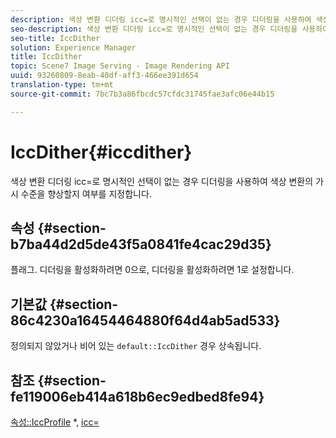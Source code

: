 ```yaml
---
description: 색상 변환 디더링 icc=로 명시적인 선택이 없는 경우 디더링을 사용하여 색상 변환의 가시 수준을 향상할지 여부를 지정합니다.
seo-description: 색상 변환 디더링 icc=로 명시적인 선택이 없는 경우 디더링을 사용하여 색상 변환의 가시 수준을 향상할지 여부를 지정합니다.
seo-title: IccDither
solution: Experience Manager
title: IccDither
topic: Scene7 Image Serving - Image Rendering API
uuid: 93260809-8eab-40df-aff3-466ee391d654
translation-type: tm+mt
source-git-commit: 7bc7b3a86fbcdc57cfdc31745fae3afc06e44b15

---
```



# IccDither{#iccdither}

색상 변환 디더링 icc=로 명시적인 선택이 없는 경우 디더링을 사용하여 색상 변환의 가시 수준을 향상할지 여부를 지정합니다.

## 속성 {#section-b7ba44d2d5de43f5a0841fe4cac29d35}

플래그. 디더링을 활성화하려면 0으로, 디더링을 활성화하려면 1로 설정합니다.

## 기본값 {#section-86c4230a16454464880f64d4ab5ad533}

정의되지 않았거나 비어 있는 `default::IccDither` 경우 상속됩니다.

## 참조 {#section-fe119006eb414a618b6ec9edbed8fe94}

[속성::IccProfile](../../../../../is-api/image-catalog/image-serving-api-ref/c-image-catalog-reference/c-attributes-reference/r-iccprofilegray.md) *, [icc=](../../../../../is-api/http-ref/image-serving-api-ref/c-http-protocol-reference/c-command-reference/r-icc.md#reference-182b5679e21e4df3b4d330535a5a7517)
